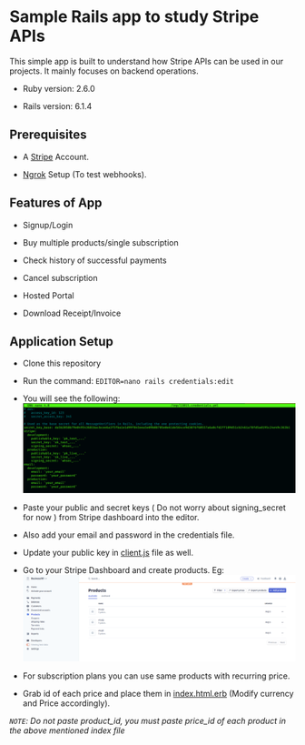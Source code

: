 # Sample Rails app to study Stripe APIs

This simple app is built to understand how Stripe APIs can be used in our projects. It mainly focuses on backend operations.

* Ruby version: 2.6.0

* Rails version: 6.1.4

## Prerequisites

* A [Stripe](https://stripe.com/en-in) Account.

* [Ngrok](https://ngrok.com/download) Setup (To test webhooks).

## Features of App

* Signup/Login

* Buy multiple products/single subscription

* Check history of successful payments

* Cancel subscription

* Hosted Portal

* Download Receipt/Invoice

## Application Setup

* Clone this repository

* Run the command: `EDITOR=nano rails credentials:edit`

* You will see the following:
![Credentails](./images/credentials.png)

* Paste your public and secret keys ( Do not worry about signing_secret for now ) from Stripe dashboard into the editor.

* Also add your email and password in the credentials file.

* Update your public key in [client.js](./public/packs/js/client.js) file as well.

* Go to your Stripe Dashboard and create products. Eg: ![Products](./images/products.png)

* For subscription plans you can use same products with recurring price.

* Grab id of each price and place them in [index.html.erb](./app/views/welcome/index.html.erb) (Modify currency and Price accordingly).

*`NOTE`: Do not paste product_id, you must paste price_id of each product in the above mentioned index file*
